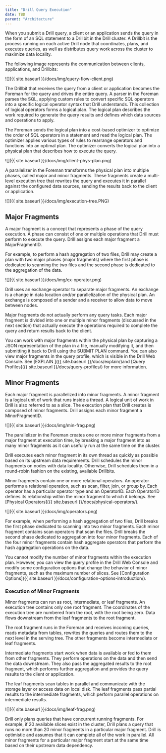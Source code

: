 ```yaml
---
title: "Drill Query Execution"
date: TBD 
parent: "Architecture"
---
```


When you submit a Drill query, a client or an application sends the query in the form of an SQL statement to a Drillbit in the Drill cluster. A Drillbit is the process running on each active Drill node that coordinates, plans, and executes queries, as well as distributes query work across the cluster to maximize data locality.

The following image represents the communication between clients, applications, and Drillbits:

![]({{ site.baseurl }}/docs/img/query-flow-client.png)

The Drillbit that receives the query from a client or application becomes the Foreman for the query and drives the entire query. A parser in the Foreman parses the SQL, applying custom rules to convert specific SQL operators into a specific logical operator syntax that Drill understands. This collection of logical operators forms a logical plan. The logical plan describes the work required to generate the query results and defines which data sources and operations to apply.

The Foreman sends the logical plan into a cost-based optimizer to optimize the order of SQL operators in a statement and read the logical plan. The optimizer applies various types of rules to rearrange operators and functions into an optimal plan. The optimizer converts the logical plan into a physical plan that describes how to execute the query.

![]({{ site.baseurl }}/docs/img/client-phys-plan.png)

A parallelizer in the Foreman transforms the physical plan into multiple phases, called major and minor fragments. These fragments create a multi-level execution tree that rewrites the query and executes it in parallel against the configured data sources, sending the results back to the client or application.

![]({{ site.baseurl }}/docs/img/execution-tree.PNG)  


## Major Fragments
A major fragment is a concept that represents a phase of the query execution. A phase can consist of one or multiple operations that Drill must perform to execute the query. Drill assigns each major fragment a MajorFragmentID.

For example, to perform a hash aggregation of two files, Drill may create a plan with two major phases (major fragments) where the first phase is dedicated to scanning the two files and the second phase is dedicated to the aggregation of the data.  

![]({{ site.baseurl }}/docs/img/ex-operator.png)

Drill uses an exchange operator to separate major fragments. An exchange is a change in data location and/or parallelization of the physical plan. An exchange is composed of a sender and a receiver to allow data to move between nodes. 

Major fragments do not actually perform any query tasks. Each major fragment is divided into one or multiple minor fragments (discussed in the next section) that actually execute the operations required to complete the query and return results back to the client.

You can work with major fragments within the physical plan by capturing a JSON representation of the plan in a file, manually modifying it, and then submitting it back to Drill using the SUBMIT PLAN command. You can also view major fragments in the query profile, which is visible in the Drill Web Console. See [EXPLAIN ]({{ site.baseurl }}/docs/explain/)and [Query Profiles]({{ site.baseurl }}/docs/query-profiles/) for more information.

## Minor Fragments
Each major fragment is parallelized into minor fragments. A minor fragment is a logical unit of work that runs inside a thread. A logical unit of work in Drill is also referred to as a slice. The execution plan that Drill creates is composed of minor fragments. Drill assigns each minor fragment a MinorFragmentID.  

![]({{ site.baseurl }}/docs/img/min-frag.png)

The parallelizer in the Foreman creates one or more minor fragments from a major fragment at execution time, by breaking a major fragment into as many minor fragments as it can usefully run at the same time on the cluster.

Drill executes each minor fragment in its own thread as quickly as possible based on its upstream data requirements. Drill schedules the minor fragments on nodes with data locality. Otherwise, Drill schedules them in a round-robin fashion on the existing, available Drillbits.

Minor fragments contain one or more relational operators. An operator performs a relational operation, such as scan, filter, join, or group by. Each operator has a particular operator type and an OperatorID. Each OperatorID defines its relationship within the minor fragment to which it belongs. See [Physical Operators]({{ site.baseurl }}/docs/physical-operators/).

![]({{ site.baseurl }}/docs/img/operators.png)

For example, when performing a hash aggregation of two files, Drill breaks the first phase dedicated to scanning into two minor fragments. Each minor fragment contains scan operators that scan the files. Drill breaks the second phase dedicated to aggregation into four minor fragments. Each of the four minor fragments contain hash aggregate operators that perform the hash  aggregation operations on the data. 

You cannot modify the number of minor fragments within the execution plan. However, you can view the query profile in the Drill Web Console and modify some configuration options that change the behavior of minor fragments, such as the maximum number of slices. See [Configuration Options]({{ site.baseurl }}/docs/configuration-options-introduction/).

### Execution of Minor Fragments
Minor fragments can run as root, intermediate, or leaf fragments. An execution tree contains only one root fragment. The coordinates of the execution tree are numbered from the root, with the root being zero. Data flows downstream from the leaf fragments to the root fragment.
 
The root fragment runs in the Foreman and receives incoming queries, reads metadata from tables, rewrites the queries and routes them to the next level in the serving tree. The other fragments become intermediate or leaf fragments.  

Intermediate fragments start work when data is available or fed to them from other fragments. They perform operations on the data and then send the data downstream. They also pass the aggregated results to the root fragment, which performs further aggregation and provides the query results to the client or application.

The leaf fragments scan tables in parallel and communicate with the storage layer or access data on local disk. The leaf fragments pass partial results to the intermediate fragments, which perform parallel operations on intermediate results.  

![]({{ site.baseurl }}/docs/img/leaf-frag.png)    

Drill only plans queries that have concurrent running fragments. For example, if 20 available slices exist in the cluster, Drill plans a query that runs no more than 20 minor fragments in a particular major fragment. Drill is optimistic and assumes that it can complete all of the work in parallel. All minor fragments for a particular major fragment start at the same time based on their upstream data dependency.

